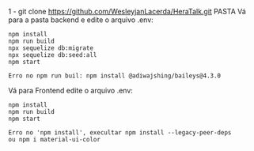 
1 - git clone https://github.com/WesleyjanLacerda/HeraTalk.git PASTA
Vá para a pasta backend e edite o arquivo .env:

    npm install
    npm run build
    npx sequelize db:migrate
    npx sequelize db:seed:all
    npm start

    Erro no npm run buil: npm install @adiwajshing/baileys@4.3.0

Vá para Frontend edite o arquivo .env:

    npm install
    npm run build
    npm start
    
    Erro no 'npm install', execultar npm install --legacy-peer-deps
    ou npm i material-ui-color
